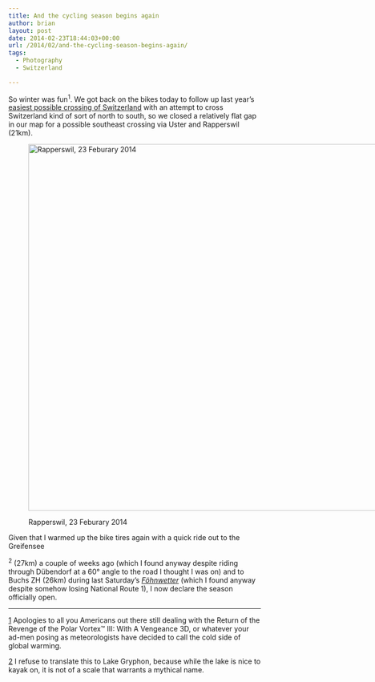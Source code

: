 ```yaml
---
title: And the cycling season begins again
author: brian
layout: post
date: 2014-02-23T18:44:03+00:00
url: /2014/02/and-the-cycling-season-begins-again/
tags:
  - Photography
  - Switzerland

---
```

So winter was fun<sup>1</sup>. We got back on the bikes today to follow up last year&#8217;s [easiest possible crossing of Switzerland][1] with an attempt to cross Switzerland kind of sort of north to south, so we closed a relatively flat gap in our map for a possible southeast crossing via Uster and Rapperswil (21km).<figure id="attachment_1069" style="width: 1024px" class="wp-caption aligncenter">

[<img class="size-full wp-image-1069" alt="Rapperswil, 23 Feburary 2014" src="https://trammell.ch/wp-content/uploads/2014/02/IMG_5794.jpg" width="1024" height="732" srcset="https://trammell.ch/wp-content/uploads/2014/02/IMG_5794.jpg 1024w, https://trammell.ch/wp-content/uploads/2014/02/IMG_5794-480x343.jpg 480w" sizes="(max-width: 1024px) 100vw, 1024px" />][2]<figcaption class="wp-caption-text">Rapperswil, 23 Feburary 2014</figcaption></figure> 

<!--more-->Given that I warmed up the bike tires again with a quick ride out to the Greifensee

<sup>2</sup> (27km) a couple of weeks ago (which I found anyway despite riding through Dübendorf at a 60° angle to the road I thought I was on) and to Buchs ZH (26km) during last Saturday&#8217;s [_Föhnwetter_][3] (which I found anyway despite somehow losing National Route 1), I now declare the season officially open.

* * *

[1] Apologies to all you Americans out there still dealing with the Return of the Revenge of the Polar Vortex™ III: With A Vengeance 3D, or whatever your ad-men posing as meteorologists have decided to call the cold side of global warming.

[2] I refuse to translate this to Lake Gryphon, because while the lake is nice to kayak on, it is not of a scale that warrants a mythical name.

 [1]: /2013/12/from-france-to-austria/
 [2]: https://trammell.ch/wp-content/uploads/2014/02/IMG_5794.jpg
 [3]: http://en.wikipedia.org/wiki/Foehn_wind